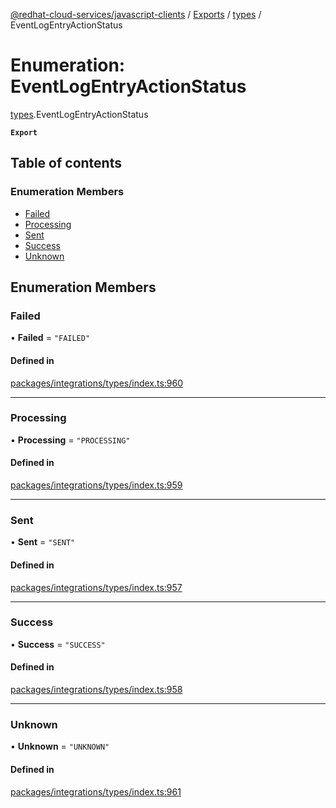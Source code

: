 [@redhat-cloud-services/javascript-clients](../README.md) / [Exports](../modules.md) / [types](../modules/types.md) / EventLogEntryActionStatus

# Enumeration: EventLogEntryActionStatus

[types](../modules/types.md).EventLogEntryActionStatus

**`Export`**

## Table of contents

### Enumeration Members

- [Failed](types.EventLogEntryActionStatus.md#failed)
- [Processing](types.EventLogEntryActionStatus.md#processing)
- [Sent](types.EventLogEntryActionStatus.md#sent)
- [Success](types.EventLogEntryActionStatus.md#success)
- [Unknown](types.EventLogEntryActionStatus.md#unknown)

## Enumeration Members

### Failed

• **Failed** = ``"FAILED"``

#### Defined in

[packages/integrations/types/index.ts:960](https://github.com/RedHatInsights/javascript-clients/blob/main/packages/integrations/types/index.ts#L960)

___

### Processing

• **Processing** = ``"PROCESSING"``

#### Defined in

[packages/integrations/types/index.ts:959](https://github.com/RedHatInsights/javascript-clients/blob/main/packages/integrations/types/index.ts#L959)

___

### Sent

• **Sent** = ``"SENT"``

#### Defined in

[packages/integrations/types/index.ts:957](https://github.com/RedHatInsights/javascript-clients/blob/main/packages/integrations/types/index.ts#L957)

___

### Success

• **Success** = ``"SUCCESS"``

#### Defined in

[packages/integrations/types/index.ts:958](https://github.com/RedHatInsights/javascript-clients/blob/main/packages/integrations/types/index.ts#L958)

___

### Unknown

• **Unknown** = ``"UNKNOWN"``

#### Defined in

[packages/integrations/types/index.ts:961](https://github.com/RedHatInsights/javascript-clients/blob/main/packages/integrations/types/index.ts#L961)
